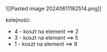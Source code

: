 ![[Pasted image 20240611182514.png]]

kolejność:
- 4 - koszt na element ==> 2 
- 3 - koszt na element ==> 5 
- 1 - koszt na element ==> 9
